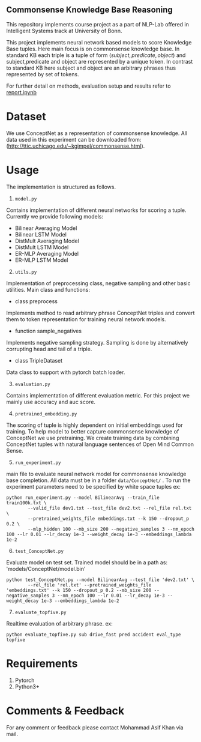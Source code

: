 ## Commonsense Knowledge Base Reasoning

This repository implements course project as a part of NLP-Lab offered in Intelligent Systems track at University of Bonn.

This project implements neural network based models to score Knowledge Base tuples.
Here main focus is on commonsense knowledge base. In standard KB each triple is a tuple of form $(subject,predicate,object)$ and subject,predicate and object are represented by a unique token. In contrast to standard KB here subject and object are an arbitrary phrases thus represented by set of tokens.

For further detail on methods, evaluation setup and results refer to 
[report.ipynb](https://github.com/MdAsifKhan/NLP-Project)

# Dataset
We use ConceptNet as a representation of commonsense knowledge. All data used in this experiment can be downloaded from: (http://ttic.uchicago.edu/~kgimpel/commonsense.html).


# Usage
The implementation is structured as follows.

1. ```model.py ```

Contains implementation of different neural networks for scoring a tuple. Currently we provide following models:
* Bilinear Averaging Model
* Bilinear LSTM Model
* DistMult Averaging Model
* DistMult LSTM Model
* ER-MLP Averaging Model
* ER-MLP LSTM Model

2. ```utils.py```

Implementation of preprocessing class, negative sampling and other basic utilities.
Main class and functions:
* class preprocess

Implements method to read arbitrary phrase ConceptNet triples and convert them to token representation for training neural network models. 

* function sample_negatives

Implements negative sampling strategy. Sampling is done by alternatively corrupting head and tail of a triple.

* class TripleDataset

Data class to support with pytorch batch loader.

3. ```evaluation.py```

Contains implementation of different evaluation metric. For this project we mainly use accuracy and auc score.


4. ```pretrained_embedding.py```

The scoring of tuple is highly dependent on initial embeddings used for training. To help model to better capture commonsense knowledge of ConceptNet we use pretraining. We create training data by combining ConceptNet tuples with natural language sentences of Open Mind Common Sense. 

5. ```run_experiment.py```

main file to evaluate neural network model for commonsense knowledge base completion. All data must be in a folder ```data/ConceptNet/``` . To run the experiment parameters need to be specified by white space tuples ex:
```
python run_experiment.py --model BilinearAvg --train_file train100k.txt \
		--valid_file dev1.txt --test_file dev2.txt --rel_file rel.txt \
		--pretrained_weights_file embeddings.txt --k 150 --dropout_p 0.2 \
		--mlp_hidden 100 --mb_size 200 --negative_samples 3 --nm_epoch 100 --lr 0.01 --lr_decay 1e-3 --weight_decay 1e-3 --embeddings_lambda 1e-2 
```

6. ```test_ConceptNet.py```

Evaluate model on test set. Trained model should be in a path as: 'models/ConceptNet/model.bin'
```
python test_ConceptNet.py --model BilinearAvg --test_file 'dev2.txt' \
		--rel_file 'rel.txt' --pretrained_weights_file 'embeddings.txt' --k 150 --dropout_p 0.2 --mb_size 200 --negative_samples 3 --nm_epoch 100 --lr 0.01 --lr_decay 1e-3 --weight_decay 1e-3 --embeddings_lambda 1e-2 
```

7. ```evaluate_topfive.py```

Realtime evaluation of arbitrary phrase. ex:

```
python evaluate_topfive.py sub drive_fast pred accident eval_type topfive
```



# Requirements
1. Pytorch
2. Python3+

# Comments & Feedback
For any comment or feedback please contact Mohammad Asif Khan via mail.